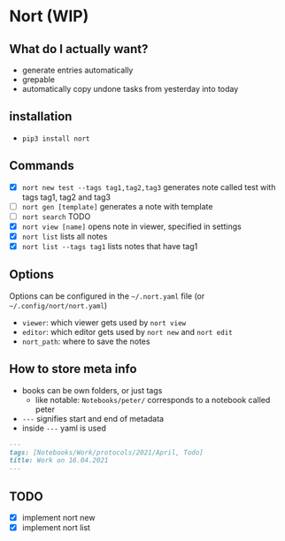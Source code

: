 # Nort (WIP)

## What do I actually want?
- generate entries automatically
- grepable
- automatically copy undone tasks from yesterday into today

## installation
- `pip3 install nort`

## Commands
- [x] `nort new test --tags tag1,tag2,tag3` generates note called test with tags tag1, tag2 and tag3
- [ ] `nort gen [template]` generates a note with template
- [ ] `nort search` TODO
- [x] `nort view [name]` opens note in viewer, specified in settings
- [x] `nort list` lists all notes
- [x] `nort list --tags tag1` lists notes that have tag1

## Options
Options can be configured in the `~/.nort.yaml` file (or `~/.config/nort/nort.yaml`)
- `viewer`: which viewer gets used by `nort view`
- `editor`: which editor gets used by `nort new` and `nort edit`
- `nort_path`: where to save the notes

## How to store meta info
- books can be own folders, or just tags
  - like notable: `Notebooks/peter/` corresponds to a notebook called peter
- `---` signifies start and end of metadata
- inside `---` yaml is used

```markdown
---
tags: [Notebooks/Work/protocols/2021/April, Todo]
title: Work on 16.04.2021
---
```

## TODO
- [x] implement nort new
- [x] implement nort list
